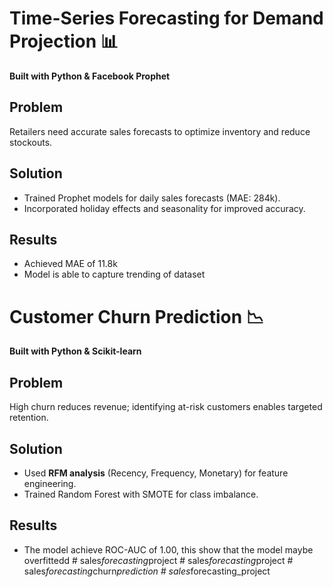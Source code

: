 # Time-Series Forecasting for Demand Projection 📊  
**Built with Python & Facebook Prophet**  

## Problem  
Retailers need accurate sales forecasts to optimize inventory and reduce stockouts.  

## Solution  
- Trained Prophet models for daily sales forecasts (MAE: 284k).  
- Incorporated holiday effects and seasonality for improved accuracy.  

## Results  
- Achieved MAE of 11.8k
- Model is able to capture trending of dataset


# Customer Churn Prediction 📉  
**Built with Python & Scikit-learn**  

## Problem  
High churn reduces revenue; identifying at-risk customers enables targeted retention.  

## Solution  
- Used **RFM analysis** (Recency, Frequency, Monetary) for feature engineering.  
- Trained Random Forest with SMOTE for class imbalance.  

## Results  
- The model achieve ROC-AUC of 1.00, this show that the model maybe overfittedd
#   s a l e s _ f o r e c a s t i n g _ p r o j e c t  
 #   s a l e s _ f o r e c a s t i n g _ p r o j e c t  
 #   s a l e s _ f o r e c a s t i n g _ c h u r n _ p r e d i c t i o n  
 #   s a l e s _ f o r e c a s t i n g _ p r o j e c t  
 